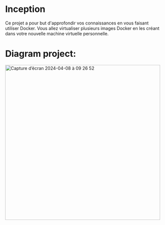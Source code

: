 # Inception
Ce projet a pour but d'approfondir vos connaissances en vous faisant utiliser Docker. Vous allez virtualiser plusieurs images Docker en les créant dans votre nouvelle machine virtuelle personnelle.

# Diagram project:
<img width="497" alt="Capture d’écran 2024-04-08 à 09 26 52" src="https://github.com/Arcadiastyx/Inception/assets/72890174/6d11a1da-aa2f-47b9-940d-530d322ea484">
